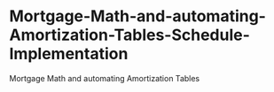 # Mortgage-Math-and-automating-Amortization-Tables-Schedule-Implementation
Mortgage Math and automating Amortization Tables 

